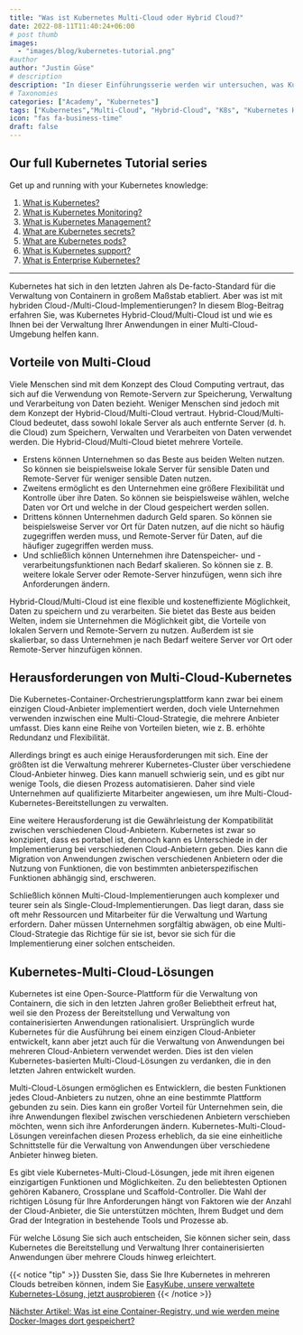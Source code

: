 ```yaml
---
title: "Was ist Kubernetes Multi-Cloud oder Hybrid Cloud?"
date: 2022-08-11T11:40:24+06:00
# post thumb
images:
  - "images/blog/kubernetes-tutorial.png"
#author
author: "Justin Güse"
# description
description: "In dieser Einführungsserie werden wir untersuchen, was Kubernetes Multi-Cloud ist und wie es Ihnen helfen wird, Lock-in zu vermeiden und schnelle und einfache Providerwechsel zu ermöglichen."
# Taxonomies
categories: ["Academy", "Kubernetes"]
tags: ["Kubernetes","Multi-Cloud", "Hybrid-Cloud", "K8s", "Kubernetes Hybrid Cloud", "Tutorial"]
icon: "fas fa-business-time"
draft: false
---
```


## Our full Kubernetes Tutorial series

Get up and running with your Kubernetes knowledge:

1. [What is Kubernetes?](/blog/what-is-kubernetes/)
2. [What is Kubernetes Monitoring?](/blog/what-is-kubernetes-monitoring/)
3. [What is Kubernetes Management?](/blog/what-is-kubernetes-management/)
4. [What are Kubernetes secrets?](/blog/what-are-kubernetes-secrets/)
5. [What are Kubernetes pods?](/blog/what-are-kubernetes-pods/)
6. [What is Kubernetes support?](/blog/what-is-kubernetes-support/)
7. [What is Enterprise Kubernetes?](/blog/what-is-enterprise-kubernetes/)

---

Kubernetes hat sich in den letzten Jahren als De-facto-Standard für die Verwaltung von Containern in großem Maßstab etabliert. Aber was ist mit hybriden Cloud-/Multi-Cloud-Implementierungen? In diesem Blog-Beitrag erfahren Sie, was Kubernetes Hybrid-Cloud/Multi-Cloud ist und wie es Ihnen bei der Verwaltung Ihrer Anwendungen in einer Multi-Cloud-Umgebung helfen kann.

## Vorteile von Multi-Cloud

Viele Menschen sind mit dem Konzept des Cloud Computing vertraut, das sich auf die Verwendung von Remote-Servern zur Speicherung, Verwaltung und Verarbeitung von Daten bezieht. Weniger Menschen sind jedoch mit dem Konzept der Hybrid-Cloud/Multi-Cloud vertraut. Hybrid-Cloud/Multi-Cloud bedeutet, dass sowohl lokale Server als auch entfernte Server (d. h. die Cloud) zum Speichern, Verwalten und Verarbeiten von Daten verwendet werden. Die Hybrid-Cloud/Multi-Cloud bietet mehrere Vorteile.

- Erstens können Unternehmen so das Beste aus beiden Welten nutzen. So können sie beispielsweise lokale Server für sensible Daten und Remote-Server für weniger sensible Daten nutzen.
- Zweitens ermöglicht es den Unternehmen eine größere Flexibilität und Kontrolle über ihre Daten. So können sie beispielsweise wählen, welche Daten vor Ort und welche in der Cloud gespeichert werden sollen.
- Drittens können Unternehmen dadurch Geld sparen. So können sie beispielsweise Server vor Ort für Daten nutzen, auf die nicht so häufig zugegriffen werden muss, und Remote-Server für Daten, auf die häufiger zugegriffen werden muss.
- Und schließlich können Unternehmen ihre Datenspeicher- und -verarbeitungsfunktionen nach Bedarf skalieren. So können sie z. B. weitere lokale Server oder Remote-Server hinzufügen, wenn sich ihre Anforderungen ändern.

Hybrid-Cloud/Multi-Cloud ist eine flexible und kosteneffiziente Möglichkeit, Daten zu speichern und zu verarbeiten. Sie bietet das Beste aus beiden Welten, indem sie Unternehmen die Möglichkeit gibt, die Vorteile von lokalen Servern und Remote-Servern zu nutzen. Außerdem ist sie skalierbar, so dass Unternehmen je nach Bedarf weitere Server vor Ort oder Remote-Server hinzufügen können.

## Herausforderungen von Multi-Cloud-Kubernetes

Die Kubernetes-Container-Orchestrierungsplattform kann zwar bei einem einzigen Cloud-Anbieter implementiert werden, doch viele Unternehmen verwenden inzwischen eine Multi-Cloud-Strategie, die mehrere Anbieter umfasst. Dies kann eine Reihe von Vorteilen bieten, wie z. B. erhöhte Redundanz und Flexibilität.

Allerdings bringt es auch einige Herausforderungen mit sich. Eine der größten ist die Verwaltung mehrerer Kubernetes-Cluster über verschiedene Cloud-Anbieter hinweg. Dies kann manuell schwierig sein, und es gibt nur wenige Tools, die diesen Prozess automatisieren. Daher sind viele Unternehmen auf qualifizierte Mitarbeiter angewiesen, um ihre Multi-Cloud-Kubernetes-Bereitstellungen zu verwalten.

Eine weitere Herausforderung ist die Gewährleistung der Kompatibilität zwischen verschiedenen Cloud-Anbietern. Kubernetes ist zwar so konzipiert, dass es portabel ist, dennoch kann es Unterschiede in der Implementierung bei verschiedenen Cloud-Anbietern geben. Dies kann die Migration von Anwendungen zwischen verschiedenen Anbietern oder die Nutzung von Funktionen, die von bestimmten anbieterspezifischen Funktionen abhängig sind, erschweren.

Schließlich können Multi-Cloud-Implementierungen auch komplexer und teurer sein als Single-Cloud-Implementierungen. Das liegt daran, dass sie oft mehr Ressourcen und Mitarbeiter für die Verwaltung und Wartung erfordern. Daher müssen Unternehmen sorgfältig abwägen, ob eine Multi-Cloud-Strategie das Richtige für sie ist, bevor sie sich für die Implementierung einer solchen entscheiden.


## Kubernetes-Multi-Cloud-Lösungen

Kubernetes ist eine Open-Source-Plattform für die Verwaltung von Containern, die sich in den letzten Jahren großer Beliebtheit erfreut hat, weil sie den Prozess der Bereitstellung und Verwaltung von containerisierten Anwendungen rationalisiert. Ursprünglich wurde Kubernetes für die Ausführung bei einem einzigen Cloud-Anbieter entwickelt, kann aber jetzt auch für die Verwaltung von Anwendungen bei mehreren Cloud-Anbietern verwendet werden. Dies ist den vielen Kubernetes-basierten Multi-Cloud-Lösungen zu verdanken, die in den letzten Jahren entwickelt wurden.

Multi-Cloud-Lösungen ermöglichen es Entwicklern, die besten Funktionen jedes Cloud-Anbieters zu nutzen, ohne an eine bestimmte Plattform gebunden zu sein. Dies kann ein großer Vorteil für Unternehmen sein, die ihre Anwendungen flexibel zwischen verschiedenen Anbietern verschieben möchten, wenn sich ihre Anforderungen ändern. Kubernetes-Multi-Cloud-Lösungen vereinfachen diesen Prozess erheblich, da sie eine einheitliche Schnittstelle für die Verwaltung von Anwendungen über verschiedene Anbieter hinweg bieten.

Es gibt viele Kubernetes-Multi-Cloud-Lösungen, jede mit ihren eigenen einzigartigen Funktionen und Möglichkeiten. Zu den beliebtesten Optionen gehören Kabanero, Crossplane und Scaffold-Controller. Die Wahl der richtigen Lösung für Ihre Anforderungen hängt von Faktoren wie der Anzahl der Cloud-Anbieter, die Sie unterstützen möchten, Ihrem Budget und dem Grad der Integration in bestehende Tools und Prozesse ab.

Für welche Lösung Sie sich auch entscheiden, Sie können sicher sein, dass Kubernetes die Bereitstellung und Verwaltung Ihrer containerisierten Anwendungen über mehrere Clouds hinweg erleichtert.

{{< notice "tip" >}}
  Dussten Sie, dass Sie Ihre Kubernetes in mehreren Clouds betreiben können, indem Sie [EasyKube, unsere verwaltete Kubernetes-Lösung, jetzt ausprobieren](/de/services/easykube)
{{< /notice >}}

[Nächster Artikel: Was ist eine Container-Registry, und wie werden meine Docker-Images dort gespeichert?](/de/blog/was-ist-eine-container-registry/)

